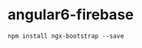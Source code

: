 # angular6-firebase

```
npm install ngx-bootstrap --save


```
<link href="https://maxcdn.bootstrapcdn.com/bootstrap/3.3.7/css/bootstrap.min.css" rel="stylesheet">
